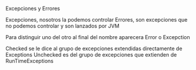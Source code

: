 Excepciones y Errores 

Excepciones, nosotros la podemos controlar 
Errores, son excepciones que no podemos controlar y son lanzados por JVM 

Para distinguir uno del otro al final del nombre aparecera Error o Excepction

Checked se le dice al grupo de excepciones extendidas directamente de Exceptions 
Unchecked es del grupo de excepciones que extienden de RunTimeExceptions